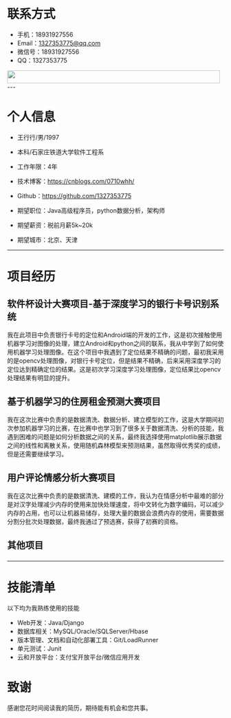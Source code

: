 
# 联系方式

- 手机：18931927556
- Email：1327353775@qq.com
- 微信号：18931927556
- QQ：1327353775
<img src="1A2A2092.JPG"  height="30" width="495">
---

# 个人信息

 - 王行行/男/1997 
 - 本科/石家庄铁道大学软件工程系 
 - 工作年限：4年
 - 技术博客：https://cnblogs.com/0710whh/ 
 - Github：https://github.com/1327353775 

 - 期望职位：Java高级程序员，python数据分析，架构师
 - 期望薪资：税前月薪5k~20k
 - 期望城市：北京、天津

---

# 项目经历

## 软件杯设计大赛项目-基于深度学习的银行卡号识别系统 
我在此项目中负责银行卡号的定位和Android端的开发的工作，这是初次接触使用机器学习对图像的处理，建立Android和python之间的联系，我从中学到了如何使用机器学习处理图像。在这个项目中我遇到了定位结果不精确的问题，最初我采用的是opencv处理图像，对银行卡号定位，但是结果不精确，后来采用深度学习的定位达到精确定位的结果。这是初次学习深度学习处理图像，定位结果比opencv处理结果有明显的提升。


## 基于机器学习的住房租金预测大赛项目 
我在这次比赛中负责的是数据清洗、数据分析、建立模型的工作，这是大学期间初次参加机器学习的比赛，在比赛中也学习到了很多关于数据清洗、分析的技能，我遇到困难的问题是如何分析数据之间的关系，最终我选择使用matplotlib展示数据之间的线性和离散关系，使用随机森林模型来预测结果，虽然取得优秀奖的成绩，但是还需要继续学习。


## 用户评论情感分析大赛项目 
我在这次比赛中负责的是数据清洗、建模的工作，我认为在情感分析中最难的部分是对汉字处理减少内存的使用来加快处理速度，将中文转化为数字编码，可以减少内存的占用，也可以让机器易储存，处理大量的数据会浪费内存的使用，需要数据分割分批次处理数据，最终我通过了预选赛，获得了初赛的资格。

## 其他项目

###

---

# 技能清单

以下均为我熟练使用的技能

- Web开发：Java/Django
- 数据库相关：MySQL/Oracle/SQLServer/Hbase
- 版本管理、文档和自动化部署工具：Git/LoadRunner
- 单元测试：Junit
- 云和开放平台：支付宝开放平台/微信应用开发

# 致谢
感谢您花时间阅读我的简历，期待能有机会和您共事。
